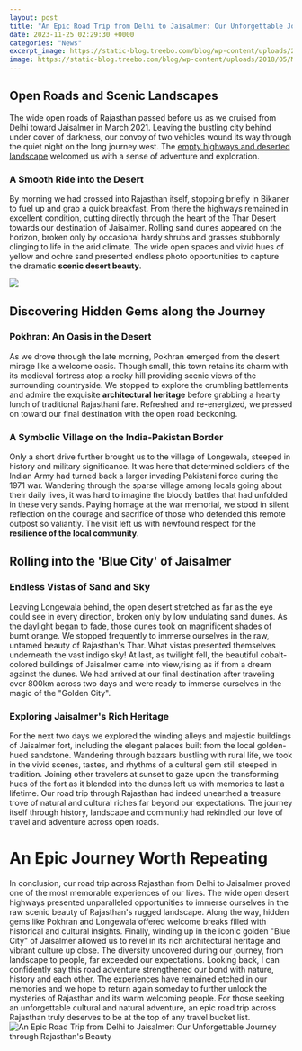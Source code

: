 ```yaml
---
layout: post
title: "An Epic Road Trip from Delhi to Jaisalmer: Our Unforgettable Journey through Rajasthan's Beauty"
date: 2023-11-25 02:29:30 +0000
categories: "News"
excerpt_image: https://static-blog.treebo.com/blog/wp-content/uploads/2018/05/Mehrangarh-Fort-Jodhpur.jpg
image: https://static-blog.treebo.com/blog/wp-content/uploads/2018/05/Mehrangarh-Fort-Jodhpur.jpg
---
```


## Open Roads and Scenic Landscapes  
The wide open roads of Rajasthan passed before us as we cruised from Delhi toward Jaisalmer in March 2021. Leaving the bustling city behind under cover of darkness, our convoy of two vehicles wound its way through the quiet night on the long journey west. The [empty highways and deserted landscape](https://thetopnews.github.io/the-story-behind-microsoft-s-first-game-console-the-original-xbox/) welcomed us with a sense of adventure and exploration.
### A Smooth Ride into the Desert 
By morning we had crossed into Rajasthan itself, stopping briefly in Bikaner to fuel up and grab a quick breakfast. From there the highways remained in excellent condition, cutting directly through the heart of the Thar Desert towards our destination of Jaisalmer. Rolling sand dunes appeared on the horizon, broken only by occasional hardy shrubs and grasses stubbornly clinging to life in the arid climate. The wide open spaces and vivid hues of yellow and ochre sand presented endless photo opportunities to capture the dramatic **scenic desert beauty**.

![](https://static-blog.treebo.com/wp-content/uploads/2018/05/Amber-Fort-Jaipur-740x438.jpg)
## Discovering Hidden Gems along the Journey
### Pokhran: An Oasis in the Desert
As we drove through the late morning, Pokhran emerged from the desert mirage like a welcome oasis. Though small, this town retains its charm with its medieval fortress atop a rocky hill providing scenic views of the surrounding countryside. We stopped to explore the crumbling battlements and admire the exquisite **architectural heritage** before grabbing a hearty lunch of traditional Rajasthani fare. Refreshed and re-energized, we pressed on toward our final destination with the open road beckoning.
### A Symbolic Village on the India-Pakistan Border  
Only a short drive further brought us to the village of Longewala, steeped in history and military significance. It was here that determined soldiers of the Indian Army had turned back a larger invading Pakistani force during the 1971 war. Wandering through the sparse village among locals going about their daily lives, it was hard to imagine the bloody battles that had unfolded in these very sands. Paying homage at the war memorial, we stood in silent reflection on the courage and sacrifice of those who defended this remote outpost so valiantly. The visit left us with newfound respect for the **resilience of the local community**.
## Rolling into the 'Blue City' of Jaisalmer
### Endless Vistas of Sand and Sky
Leaving Longewala behind, the open desert stretched as far as the eye could see in every direction, broken only by low undulating sand dunes. As the daylight began to fade, those dunes took on magnificent shades of burnt orange. We stopped frequently to immerse ourselves in the raw, untamed beauty of Rajasthan's Thar. What vistas presented themselves underneath the vast indigo sky! At last, as twilight fell, the beautiful cobalt-colored buildings of Jaisalmer came into view,rising as if from a dream against the dunes. We had arrived at our final destination after traveling over 800km across two days and were ready to immerse ourselves in the magic of the "Golden City".
### Exploring Jaisalmer's Rich Heritage
For the next two days we explored the winding alleys and majestic buildings of Jaisalmer fort, including the elegant palaces built from the local golden-hued sandstone. Wandering through bazaars bustling with rural life, we took in the vivid scenes, tastes, and rhythms of a cultural gem still steeped in tradition. Joining other travelers at sunset to gaze upon the transforming hues of the fort as it blended into the dunes left us with memories to last a lifetime. Our road trip through Rajasthan had indeed unearthed a treasure trove of natural and cultural riches far beyond our expectations. The journey itself through history, landscape and community had rekindled our love of travel and adventure across open roads.
# An Epic Journey Worth Repeating
In conclusion, our road trip across Rajasthan from Delhi to Jaisalmer proved one of the most memorable experiences of our lives. The wide open desert highways presented unparalleled opportunities to immerse ourselves in the raw scenic beauty of Rajasthan's rugged landscape. Along the way, hidden gems like Pokhran and Longewala offered welcome breaks filled with historical and cultural insights. Finally, winding up in the iconic golden "Blue City" of Jaisalmer allowed us to revel in its rich architectural heritage and vibrant culture up close. The diversity uncovered during our journey, from landscape to people, far exceeded our expectations. Looking back, I can confidently say this road adventure strengthened our bond with nature, history and each other. The experiences have remained etched in our memories and we hope to return again someday to further unlock the mysteries of Rajasthan and its warm welcoming people. For those seeking an unforgettable cultural and natural adventure, an epic road trip across Rajasthan truly deserves to be at the top of any travel bucket list.
![An Epic Road Trip from Delhi to Jaisalmer: Our Unforgettable Journey through Rajasthan's Beauty](https://static-blog.treebo.com/blog/wp-content/uploads/2018/05/Mehrangarh-Fort-Jodhpur.jpg)
